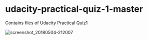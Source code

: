 
# udacity-practical-quiz-1-master
Contains files of Udacity Practical Quiz1

![screenshot_20180504-212007](https://user-images.githubusercontent.com/32570022/39641583-60ffcc0c-4fec-11e8-81be-084542c22076.png)


